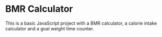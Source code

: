 # BMR Calculator

This is a basic JavaScript project with a BMR calculator, a calorie intake calculator and a goal weight time counter.
